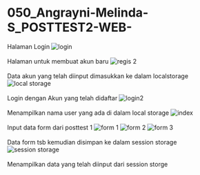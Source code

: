 # 050_Angrayni-Melinda-S_POSTTEST2-WEB- <br>
Halaman Login
![login](https://user-images.githubusercontent.com/93468350/227738904-4b33ebe2-52e4-4f03-b493-b58ff95dfeb9.png)
<br>
<br>
Halaman untuk membuat akun baru
![regis 2](https://user-images.githubusercontent.com/93468350/227738988-da793fc1-e534-4aa1-b550-b03b903ffe33.png)
<br>
<br>
Data akun yang telah diinput dimasukkan ke dalam localstorage
![local storage](https://user-images.githubusercontent.com/93468350/227739068-20ea545a-ed4c-43d3-b1ea-a91122c977db.png)
<br>
<br>
Login dengan Akun yang telah didaftar
![login2](https://user-images.githubusercontent.com/93468350/227739148-02d3802b-93ed-498b-9145-515265950e00.png)
<br>
<br>
Menampilkan nama user yang ada di dalam local storage
![index](https://user-images.githubusercontent.com/93468350/227739226-7996f4ab-0c2e-4b2c-b3c2-fb85cccd05b9.png)
<br>
<br>
Input data form dari posttest 1
![form 1](https://user-images.githubusercontent.com/93468350/227739364-42c865a8-5917-4239-a96d-71056ce05a4f.png)
![form 2](https://user-images.githubusercontent.com/93468350/227739361-92209168-25d0-4623-b154-99a98602f470.png)
![form 3](https://user-images.githubusercontent.com/93468350/227739363-3b8c2479-f8ce-48dd-beec-6b9b9a771b30.png)
<br>
<br>
Data form tsb kemudian disimpan ke dalam session storage
![session storage](https://user-images.githubusercontent.com/93468350/227739439-030c2cd8-2f90-4630-b652-5de5fd5cad8e.png)
<br>
<br>
Menampilkan data yang telah diinput dari session storge
